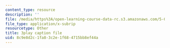 ```yaml
---
content_type: resource
description: ''
file: /media/https%3A/open-learning-course-data-rc.s3.amazonaws.com/5-07sc-biological-chemistry-i-fall-2013/8c9e8d2c1fa83c2e1f684715bb8ef44a_XmS9DYHQHi0.srt
file_type: application/x-subrip
resourcetype: Other
title: 3play caption file
uid: 8c9e8d2c-1fa8-3c2e-1f68-4715bb8ef44a
---
```


